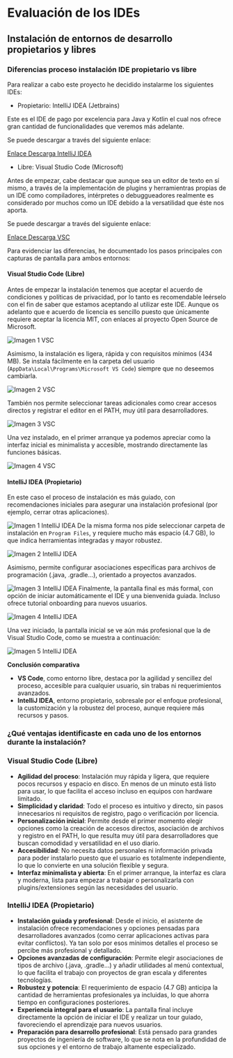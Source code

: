 # Evaluación de los IDEs

## Instalación de entornos de desarrollo propietarios y libres

### Diferencias proceso instalación IDE propietario vs libre

Para realizar a cabo este proyecto he decidido instalarme los siguientes IDEs:

- Propietario: IntelliJ IDEA (Jetbrains)

Este es el IDE de pago por excelencia para Java y Kotlin el cual nos ofrece gran cantidad de funcionalidades que veremos más adelante. 

Se puede descargar a través del siguiente enlace: 

[Enlace Descarga IntelliJ IDEA](https://www.jetbrains.com/idea/)

- Libre: Visual Studio Code (Microsoft)

Antes de empezar, cabe destacar que aunque sea un editor de texto en sí mismo, a través de la implementación de plugins y herramientras propias de un IDE como compiladores, intérpretes o debuggueadores realmente es considerado por muchos como un IDE debido a la versatilidad que éste nos aporta.

Se puede descargar a través del siguiente enlace:

[Enlace Descarga VSC](https://code.visualstudio.com/)

Para evidenciar las diferencias, he documentado los pasos principales con capturas de pantalla para ambos entornos:

#### **Visual Studio Code (Libre)**

Antes de empezar la instalación tenemos que aceptar el acuerdo de condiciones y políticas de privacidad, por lo tanto es recomendable leérselo con el fin de saber que estamos aceptando al utilizar este IDE. Aunque os adelanto que e acuerdo de licencia es sencillo puesto que únicamente requiere aceptar la licencia MIT, con enlaces al proyecto Open Source de Microsoft.

![Imagen 1 VSC](./assets/images/VSC-1.png)

Asimismo, la instalación es ligera, rápida y con requisitos mínimos (434 MB). Se instala fácilmente en la carpeta del usuario (`AppData\Local\Programs\Microsoft VS Code`) siempre que no deseemos cambiarla.

![Imagen 2 VSC](./assets/images/VSC-2.png)

También nos permite seleccionar tareas adicionales como crear accesos directos y registrar el editor en el PATH, muy útil para desarrolladores.

![Imagen 3 VSC](./assets/images/VSC-3.png)

Una vez instalado, en el primer arranque ya podemos apreciar como la interfaz inicial es minimalista y accesible, mostrando directamente las funciones básicas.

![Imagen 4 VSC](./assets/images/VSC-4.png)

#### **IntelliJ IDEA (Propietario)**

En este caso el proceso de instalación es más guiado, con recomendaciones iniciales para asegurar una instalación profesional (por ejemplo, cerrar otras aplicaciones).

![Imagen 1 IntelliJ IDEA](./assets/images/INTELLIJIDEA-1.png
)
De la misma forma nos pide seleccionar carpeta de instalación en `Program Files`, y requiere mucho más espacio (4.7 GB), lo que indica herramientas integradas y mayor robustez.

![Imagen 2 IntelliJ IDEA](./assets/images/INTELLIJIDEA-2.png)

Asimismo, permite configurar asociaciones específicas para archivos de programación (.java, .gradle...), orientado a proyectos avanzados.

![Imagen 3 IntelliJ IDEA](./assets/images/INTELLIJIDEA-3.png)
Finalmente, la pantalla final es más formal, con opción de iniciar automáticamente el IDE y una bienvenida guiada. Incluso ofrece tutorial onboarding para nuevos usuarios.

![Imagen 4 IntelliJ IDEA](./assets/images/INTELLIJIDEA-4.png)

Una vez iniciado, la pantalla inicial se ve aún más profesional que la de Visual Studio Code, como se muestra a continuación:

![Imagen 5 IntelliJ IDEA](./assets/images/INTELLIJIDEA-5.png)

**Conclusión comparativa**

- **VS Code**, como entorno libre, destaca por la agilidad y sencillez del proceso, accesible para cualquier usuario, sin trabas ni requerimientos avanzados.
- **IntelliJ IDEA**, entorno propietario, sobresale por el enfoque profesional, la customización y la robustez del proceso, aunque requiere más recursos y pasos.


### ¿Qué ventajas identificaste en cada uno de los entornos durante la instalación?

### **Visual Studio Code (Libre)**

- **Agilidad del proceso**: Instalación muy rápida y ligera, que requiere pocos recursos y espacio en disco. En menos de un minuto está listo para usar, lo que facilita el acceso incluso en equipos con hardware limitado.
- **Simplicidad y claridad**: Todo el proceso es intuitivo y directo, sin pasos innecesarios ni requisitos de registro, pago o verificación por licencia.
- **Personalización inicial**: Permite desde el primer momento elegir opciones como la creación de accesos directos, asociación de archivos y registro en el PATH, lo que resulta muy útil para desarrolladores que buscan comodidad y versatilidad en el uso diario.
- **Accesibilidad**: No necesita datos personales ni información privada para poder instalarlo puesto que el usuario es totalmente independiente, lo que lo convierte en una solución flexible y segura.
- **Interfaz minimalista y abierta**: En el primer arranque, la interfaz es clara y moderna, lista para empezar a trabajar o personalizarla con plugins/extensiones según las necesidades del usuario.

### **IntelliJ IDEA (Propietario)**

- **Instalación guiada y profesional**: Desde el inicio, el asistente de instalación ofrece recomendaciones y opciones pensadas para desarrolladores avanzados (como cerrar aplicaciones activas para evitar conflictos). Ya tan solo por esos mínimos detalles el proceso se percibe más profesional y detallado.
- **Opciones avanzadas de configuración**: Permite elegir asociaciones de tipos de archivo (.java, .gradle...) y añadir utilidades al menú contextual, lo que facilita el trabajo con proyectos de gran escala y diferentes tecnologías.
- **Robustez y potencia**: El requerimiento de espacio (4.7 GB) anticipa la cantidad de herramientas profesionales ya incluidas, lo que ahorra tiempo en configuraciones posteriores.
- **Experiencia integral para el usuario**: La pantalla final incluye directamente la opción de iniciar el IDE y realizar un tour guiado, favoreciendo el aprendizaje para nuevos usuarios.
- **Preparación para desarrollo profesional**: Está pensado para grandes proyectos de ingeniería de software, lo que se nota en la profundidad de sus opciones y el entorno de trabajo altamente especializado.
